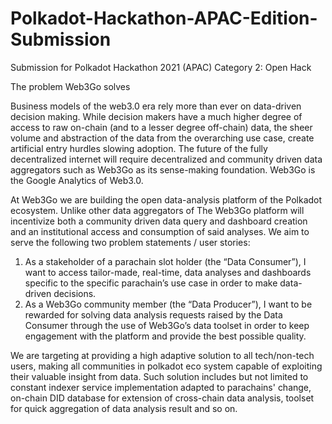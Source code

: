 # Polkadot-Hackathon-APAC-Edition-Submission
Submission for Polkadot Hackathon 2021 (APAC) Category 2: Open Hack

The problem Web3Go solves

Business models of the web3.0 era rely more than ever on data-driven decision making. While decision makers have a much higher degree of access to raw on-chain (and to a lesser degree off-chain) data, the sheer volume and abstraction of the data from the overarching use case, create artificial entry hurdles slowing adoption. The future of the fully decentralized internet will require decentralized and community driven data aggregators such as Web3Go as its sense-making foundation. Web3Go is the Google Analytics of Web3.0.

At Web3Go we are building the open data-analysis platform of the Polkadot ecosystem. Unlike other data aggregators of The Web3Go platform will incentivize both a community driven data query and dashboard creation and an institutional access and consumption of said analyses. We aim to serve the following two problem statements / user stories:

1. As a stakeholder of a parachain slot holder (the “Data Consumer”), I want to access tailor-made, real-time, data analyses and dashboards specific to the specific parachain’s use case in order to make data-driven decisions.
2. As a Web3Go community member (the “Data Producer”), I want to be rewarded for solving data analysis requests raised by the Data Consumer through the use of Web3Go’s data toolset in order to keep engagement with the platform and provide the best possible quality.

We are targeting at providing a high adaptive solution to all tech/non-tech users, making all communities in polkadot eco system capable of exploiting their valuable insight from data. Such solution includes but not limited to constant indexer service implementation adapted to parachains' change, on-chain DID database for extension of cross-chain data analysis, toolset for quick aggregation of data analysis result and so on.
